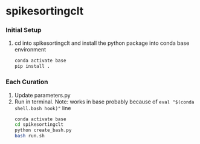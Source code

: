 # spikesortingclt

### Initial Setup
1. cd into spikesortingclt and install the python package into conda base environment
   ```bash 
   conda activate base
   pip install .
   ```

### Each Curation
1. Update parameters.py
1. Run in terminal. Note: works in base probably because of `eval "$(conda shell.bash hook)"` line
   ```bash
   conda activate base
   cd spikesortingclt
   python create_bash.py
   bash run.sh
   ```
